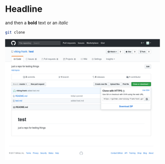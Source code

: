 # Headline

and then a **bold** text 
 or an *italic*

``` bash
git clone
```
![test image](/assets/pic.png)
